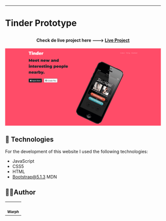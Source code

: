 
________________________________________________________

# Tinder Prototype

## <h4 align="center"> Check de live project here ---> <a href="https://wpnnt.github.io/Tinder-Prototype">Live Project</a> </h4>
![Resultado final do projeto](images/Preview-Image.png)

## 💼 Technologies

For the development of this website I used the following technologies:

- JavaScript  
- CSS5
- HTML
- Bootstrap@5.1.3 MDN

<h2> 🐱‍💻Author</h2>
<table>
  <tr>
    <td align="center">
      <a href="https://github.com/Wpnnt">
        <img src="https://avatars.githubusercontent.com/u/93552279?s=400&u=20853ee847f2ed5e1993543368b4b53e6653ad97&v=4" width="100px;" alt=""/><br>
        <sub>
          <b>Warph</b>
        </sub>
      </a>
    </td>
  </tr>
</table>
